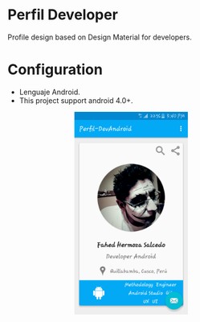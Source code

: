 Perfil Developer
================

Profile design based on Design Material for developers.

Configuration
================

- Lenguaje Android.
- This project support android 4.0+.

<div align="center">
        <img width="45%" src="screenShots/imag.png" alt="About screen" title="About screen"</img>
        <img height="0" width="8px">
</div>


